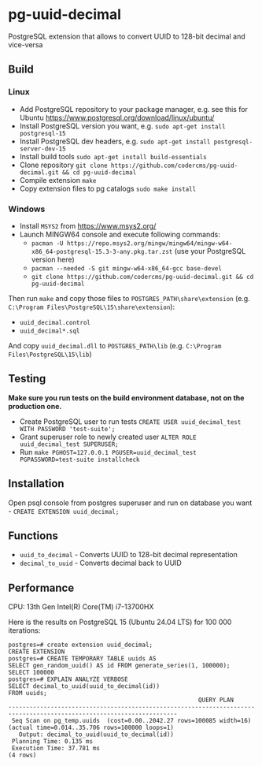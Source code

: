 # pg-uuid-decimal
PostgreSQL extension that allows to convert UUID to 128-bit decimal and vice-versa

## Build
### Linux
* Add PostgreSQL repository to your package manager, e.g. see this for Ubuntu https://www.postgresql.org/download/linux/ubuntu/
* Install PostgreSQL version you want, e.g. `sudo apt-get install postgresql-15`
* Install PostgreSQL dev headers, e.g. `sudo apt-get install postgresql-server-dev-15`
* Install build tools `sudo apt-get install build-essentials`
* Clone repository `git clone https://github.com/codercms/pg-uuid-decimal.git && cd pg-uuid-decimal`
* Compile extension `make`
* Copy extension files to pg catalogs `sudo make install`

### Windows
* Install `MSYS2` from https://www.msys2.org/
* Launch MINGW64 console and execute following commands:
  * `pacman -U https://repo.msys2.org/mingw/mingw64/mingw-w64-x86_64-postgresql-15.3-3-any.pkg.tar.zst` (use your PostgreSQL version here)
  * `pacman --needed -S git mingw-w64-x86_64-gcc base-devel`
  * `git clone https://github.com/codercms/pg-uuid-decimal.git && cd pg-uuid-decimal`

Then run `make` and copy those files to `POSTGRES_PATH\share\extension` (e.g. `C:\Program Files\PostgreSQL\15\share\extension`):
* `uuid_decimal.control`
* `uuid_decimal*.sql`

And copy `uuid_decimal.dll` to `POSTGRES_PATH\lib` (e.g. `C:\Program Files\PostgreSQL\15\lib`)

## Testing
**Make sure you run tests on the build environment database, not on the production one.**

* Create PostgreSQL user to run tests `CREATE USER uuid_decimal_test WITH PASSWORD 'test-suite';`
* Grant superuser role to newly created user `ALTER ROLE uuid_decimal_test SUPERUSER;`
* Run `make PGHOST=127.0.0.1 PGUSER=uuid_decimal_test PGPASSWORD=test-suite installcheck`

## Installation
Open psql console from postgres superuser and run on database you want - `CREATE EXTENSION uuid_decimal;`

## Functions
* `uuid_to_decimal` - Converts UUID to 128-bit decimal representation
* `decimal_to_uuid` - Converts decimal back to UUID

## Performance
CPU: 13th Gen Intel(R) Core(TM) i7-13700HX

Here is the results on PostgreSQL 15 (Ubuntu 24.04 LTS) for 100 000 iterations:

```
postgres=# create extension uuid_decimal;
CREATE EXTENSION
postgres=# CREATE TEMPORARY TABLE uuids AS
SELECT gen_random_uuid() AS id FROM generate_series(1, 100000);
SELECT 100000
postgres=# EXPLAIN ANALYZE VERBOSE
SELECT decimal_to_uuid(uuid_to_decimal(id))
FROM uuids;
                                                      QUERY PLAN
----------------------------------------------------------------------------------------------------------------------
 Seq Scan on pg_temp.uuids  (cost=0.00..2042.27 rows=100085 width=16) (actual time=0.014..35.706 rows=100000 loops=1)
   Output: decimal_to_uuid(uuid_to_decimal(id))
 Planning Time: 0.135 ms
 Execution Time: 37.781 ms
(4 rows)
```

